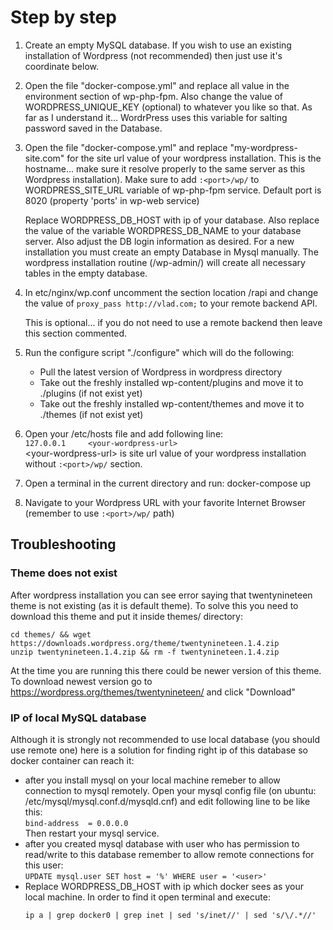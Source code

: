 # Step by step

1. Create an empty MySQL database. If you wish to use an existing 
   installation of Wordpress (not recommended) then just use it's 
   coordinate below.
2. Open the file "docker-compose.yml" and replace all value in 
   the environment section of wp-php-fpm. Also change the value 
   of WORDPRESS_UNIQUE_KEY (optional) to whatever you like so that.
   As far as I understand it... WordrPress uses this variable for
   salting password saved in the Database.
3. Open the file "docker-compose.yml" and replace 
   "my-wordpress-site.com" for 
   the site url value of your wordpress installation. This is the 
   hostname... make sure it resolve properly to the same server 
   as this Wordpress installation).
   Make sure to add `:<port>/wp/` to WORDPRESS_SITE_URL variable of 
   wp-php-fpm service. Default port is 8020 (property 'ports' in 
   wp-web service)

   Replace WORDPRESS_DB_HOST with ip of your database. Also replace the value of the variable WORDPRESS_DB_NAME to your 
   database server. Also adjust the DB login information as desired. 
   For a new installation you must create an empty Database in Mysql 
   manually. The wordpress installation routine (/wp-admin/) will 
   create all necessary tables in the empty database.

4. In etc/nginx/wp.conf uncomment the section location /rapi 
    and change the value of `proxy_pass http://vlad.com;`
   to your remote backend API.

   This is optional... if you do not need to use a remote backend 
   then leave this section commented.

5. Run the configure script "./configure" which will do the following: 
    - Pull the latest version of Wordpress in wordpress directory
    - Take out the freshly installed wp-content/plugins and move it to ./plugins 
      (if not exist yet)
    - Take out the freshly installed wp-content/themes and move it to ./themes
      (if not exist yet)
6. Open your /etc/hosts file and add following line:<br/>
`127.0.0.1     <your-wordpress-url>`<br/>
\<your-wordpress-url> is site url value of your wordpress installation without
`:<port>/wp/` section.

7. Open a terminal in the current directory and run: docker-compose up

8. Navigate to your Wordpress URL with your favorite Internet Browser
(remember to use `:<port>/wp/` path)

## Troubleshooting

### Theme does not exist
After wordpress installation you can see error saying that twentynineteen theme
is not existing (as it is default theme). To solve this you need to download this 
theme and put it inside themes/ directory:
```
cd themes/ && wget https://downloads.wordpress.org/theme/twentynineteen.1.4.zip
unzip twentynineteen.1.4.zip && rm -f twentynineteen.1.4.zip
```
At the time you are running this there could be newer version of this theme.
To download newest version go to https://wordpress.org/themes/twentynineteen/
and click "Download"

### IP of local MySQL database
Although it is strongly not recommended to use local database (you should use remote one) here is a solution for finding right ip of this database so docker container can reach it:
- after you install mysql on your local machine remeber to
allow connection to mysql remotely. Open your mysql config
file (on ubuntu: /etc/mysql/mysql.conf.d/mysqld.cnf) and edit
following line to be like this:<br/>
`bind-address  = 0.0.0.0`<br/>
Then restart your mysql service.
- after you created mysql database with user who has permission
to read/write to this database remember to allow remote 
connections for this user:<br/>
`UPDATE mysql.user SET host = '%' WHERE user = '<user>'`
- Replace WORDPRESS_DB_HOST with ip which docker sees as your local 
machine. In order to find it open terminal and execute:
  ```
  ip a | grep docker0 | grep inet | sed 's/inet//' | sed 's/\/.*//'
  ```